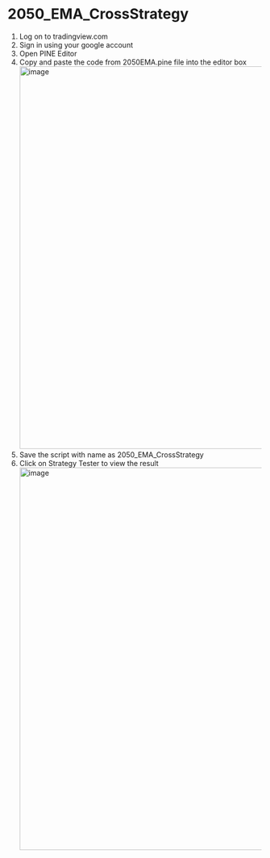 # 2050_EMA_CrossStrategy
1. Log on to tradingview.com
2. Sign in using your google account
3. Open PINE Editor
4. Copy and paste the code from 2050EMA.pine file into the editor box <img width="1676" height="759" alt="image" src="https://github.com/user-attachments/assets/d4b38f6b-00e3-4836-ba64-4816db88716f" />
5. Save the script with name as 2050_EMA_CrossStrategy
6. Click on Strategy Tester to view the result <img width="1676" height="759" alt="image" src="https://github.com/user-attachments/assets/0c18ded7-3633-4028-b752-1e9260548626" />
